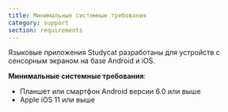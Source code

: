 ```yaml
---
title: Минимальные системные требования
category: support 
section: requirements
---
```

Языковые приложения Studycat разработаны для устройств с сенсорным экраном на базе Android и iOS.




**Минимальные системные требования**:


* Планшет или смартфон Android версии 6.0 или выше
* Apple iOS 11 или выше
